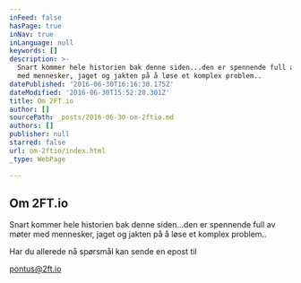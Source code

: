 ```yaml
---
inFeed: false
hasPage: true
inNav: true
inLanguage: null
keywords: []
description: >-
  Snart kommer hele historien bak denne siden...den er spennende full av møter
  med mennesker, jaget og jakten på å løse et komplex problem..
datePublished: '2016-06-30T16:16:30.175Z'
dateModified: '2016-06-30T15:52:20.301Z'
title: Om 2FT.io
author: []
sourcePath: _posts/2016-06-30-om-2ftio.md
authors: []
publisher: null
starred: false
url: om-2ftio/index.html
_type: WebPage

---
```

## Om 2FT.io

Snart kommer hele historien bak denne siden...den er spennende full av møter med mennesker, jaget og jakten på å løse et komplex problem..

Har du allerede nå spørsmål kan sende en epost til

[pontus@2ft.io][0]

[0]: mailto:pontus@2ft.io